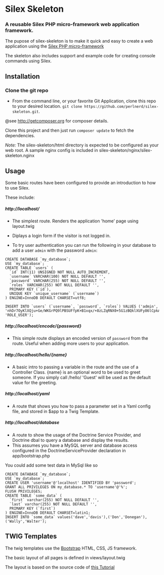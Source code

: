 Silex Skeleton
==============
### A reusable Silex PHP micro-framework web application framework.

The pupose of silex-skeleton is to make it quick and easy to create a web application using the [Silex PHP micro-framework](https://github.com/silexphp/Silex)

The skeleton also includes support and example code for creating console commands using Silex. 

Installation
------------

### Clone the git repo
- From the command line, or your favorite Git Application, clone this repo to your desired location. `git clone https://github.com/perlnerd/silex-skeleton.git`.

@see http://getcomposer.org for composer details.

Clone this project and then just run `composer update` to fetch the dependencies.

*Note:* The silex-skeleton/html directory is expected to be configured as your web root.  A sample nginx config is included in silex-skeleton/nginx/silex-skeleton.nginx

Usage
-----

Some basic routes have been configured to provide an introduction to how to use Silex.

These include:

##### http://localhost/
- The simplest route.  Renders the application 'home' page using layout.twig

- Diplays a login form if the visitor is not logged in.

- To try user authentication you can run the following in your database to add a user `admin` with the password `admin`:

```
CREATE DATABASE `my_database`;
USE `my_database`;
CREATE TABLE `users` (
  `id` INT(11) UNSIGNED NOT NULL AUTO_INCREMENT,
  `username` VARCHAR(100) NOT NULL DEFAULT '',
  `password` VARCHAR(255) NOT NULL DEFAULT '',
  `roles` VARCHAR(255) NOT NULL DEFAULT '',
  PRIMARY KEY (`id`),
  UNIQUE KEY `unique_username` (`username`)
) ENGINE=InnoDB DEFAULT CHARSET=utf8;

INSERT INTO `users` (`username`, `password`, `roles`) VALUES ('admin', 'nhDr7OyKlXQju+Ge/WKGrPQ9lPBSUFfpK+B1xqx/+8zLZqRNX0+5G1zBQklXUFy86lCpkAofsExlXiorUcKSNQ==', 'ROLE_USER');
```
##### http://localhost/encode/{password}
- This simple route displays an encoded version of `password` from the route.  Useful when adding more users to your application.

##### http://localhost/hello/{name}
- A basic intro to passing a variable in the route and the use of a Controller Class.  {name} is an optional word to be used to greet someone.  If you simply call /hello/ 'Guest' will be used as the default value for the greeting.

##### http://localhost/yaml
- A route that shows you how to pass a parameter set in a Yaml config file, and stored in $app to a Twig Template.

##### http://localhost/database
- A route to show the usage of the Doctrine Service Provider, and Doctrine dbal to query a database and display the results.
- This assumes you have a MySQL server and database access configured in the DoctrineServiceProvider declaration in app/bootstrap.php

You could add some test data in MySql like so

```
CREATE DATABASE `my_database`;
USE `my_database`;
CREATE USER 'username'@'localhost' IDENTIFIED BY 'password';
GRANT ALL PRIVILEGES ON my_database.* TO 'username'@'%';
FLUSH PRIVILEGES;
CREATE TABLE `some_data` (
  `first` varchar(255) NOT NULL DEFAULT '',
  `last` varchar(255) NOT NULL DEFAULT '',
  PRIMARY KEY (`first`)
) ENGINE=InnoDB DEFAULT CHARSET=latin1;
INSERT INTO `some_data` values('dave','davis'),('Don','Donegan'),('Wally','Walter'); 
```

TWIG Templates
--------------

The twig templates use the [Bootstrap](http://getbootstrap.com) HTML, CSS, JS framework.

The basic layout of all pages is defined in views/layout.twig

The layout is based on the source code of [this Tutorial](http://return-true.com/creating-simple-website-using-sensiolabs-symfony-silex-twig/)



